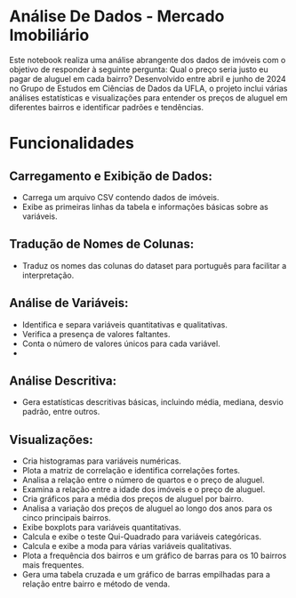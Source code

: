 # Análise De Dados - Mercado Imobiliário
Este notebook realiza uma análise abrangente dos dados de imóveis com o objetivo de responder à seguinte pergunta: Qual o preço seria justo eu pagar de aluguel em cada bairro?
Desenvolvido entre abril e junho de 2024 no Grupo de Estudos em Ciências de Dados da UFLA, o projeto inclui várias análises estatísticas e visualizações para entender os preços de aluguel em diferentes bairros e identificar padrões e tendências.

# Funcionalidades
## Carregamento e Exibição de Dados:
- Carrega um arquivo CSV contendo dados de imóveis.
- Exibe as primeiras linhas da tabela e informações básicas sobre as variáveis.

## Tradução de Nomes de Colunas:
- Traduz os nomes das colunas do dataset para português para facilitar a interpretação.
  
## Análise de Variáveis:
- Identifica e separa variáveis quantitativas e qualitativas.
- Verifica a presença de valores faltantes.
- Conta o número de valores únicos para cada variável.
- 
## Análise Descritiva:
- Gera estatísticas descritivas básicas, incluindo média, mediana, desvio padrão, entre outros.
  
## Visualizações:
- Cria histogramas para variáveis numéricas.
- Plota a matriz de correlação e identifica correlações fortes.
- Analisa a relação entre o número de quartos e o preço de aluguel.
- Examina a relação entre a idade dos imóveis e o preço de aluguel.
- Cria gráficos para a média dos preços de aluguel por bairro.
- Analisa a variação dos preços de aluguel ao longo dos anos para os cinco principais bairros.
- Exibe boxplots para variáveis quantitativas.
- Calcula e exibe o teste Qui-Quadrado para variáveis categóricas.
- Calcula e exibe a moda para várias variáveis qualitativas.
- Plota a frequência dos bairros e um gráfico de barras para os 10 bairros mais frequentes.
- Gera uma tabela cruzada e um gráfico de barras empilhadas para a relação entre bairro e método de venda.
